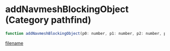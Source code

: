 # addNavmeshBlockingObject (Category pathfind)

```js
function addNavmeshBlockingObject(p0: number, p1: number, p2: number, p3: number, p4: number, p5: number, p6: number, p7: boolean, p8: number): number
```

[filename](addNavmeshBlockingObject_m.md ':include')